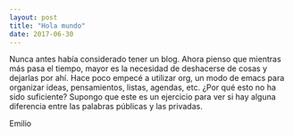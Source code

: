 ```yaml
---
layout: post
title: "Hola mundo"
date: 2017-06-30
---
```

Nunca antes había considerado tener un blog. Ahora pienso que mientras más pasa el tiempo, mayor es la necesidad de deshacerse de cosas y dejarlas por ahí. 
Hace poco empecé a utilizar org, un modo de emacs para organizar ideas, pensamientos, listas, agendas, etc. 
¿Por qué esto no ha sido suficiente? Supongo que este es un ejercicio para ver si hay alguna diferencia entre las palabras públicas y las privadas. 

Emilio
